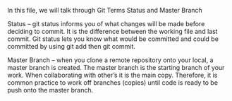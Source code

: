 In this file, we will talk through Git Terms Status and Master Branch

Status – git status informs you of what changes will be made before deciding to commit. It is the difference between the working file and last commit. Git status lets you know what would be committed and could be committed by using git add then git commit.

Master Branch – when you clone a remote repository onto your local, a master branch is created. The master branch is the starting branch of your work. When collaborating with other’s it is the main copy. Therefore, it is common practice to work off branches (copies) until code is ready to be push onto the master branch.


